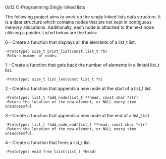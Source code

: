 0x12 C-Programming Singly linked lists

The following project aims to work on the singly linked lists data structure. It is a data structure which contains nodes that are not kept in contiguous memory allocations. Additionally, each node is attached to the next node utilizing a pointer. Listed below are the tasks:

0 - Create a function that displays all the elements of a list_t list.

	-Prototype: size_t print_list(const list_t *h)
	-Return number of nodes.

1 - Create a function that gets back the number of elements in a linked list_t list.

	-Prototype: size_t list_len(const list_t *h)

2 - Create a function that appends a new node at the start of a list_t list.

	-Prototype: list_t *add_node(list_t **head, const char *str)
	-Return the location of the new element, or NULL every time unsuccessful.

3 - Create a function that appends a new node at the end of a list_t list.

	-Prototype: list_t *add_node_end(list_t **head, const char *str)
	-Return the location of the new element, or NULL every time unsuccessful.

4 - Create a function that frees a list_t list.

	-Prototype: void free_liist(list_t *head)
